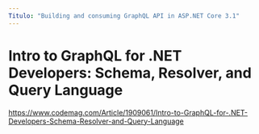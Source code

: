 ```yaml
---
Titulo: "Building and consuming GraphQL API in ASP.NET Core 3.1"
---
```


# Intro to GraphQL for .NET Developers: Schema, Resolver, and Query Language

https://www.codemag.com/Article/1909061/Intro-to-GraphQL-for-.NET-Developers-Schema-Resolver-and-Query-Language

